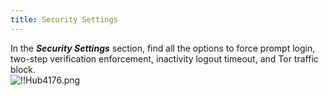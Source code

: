 ```yaml
---
title: Security Settings
---
```

In the ***Security Settings*** section, find all the options to force prompt login, two-step verification enforcement, inactivity logout timeout, and Tor traffic block.  
![!!Hub4176.png](/img/en/hub/Hub4176.png) 


